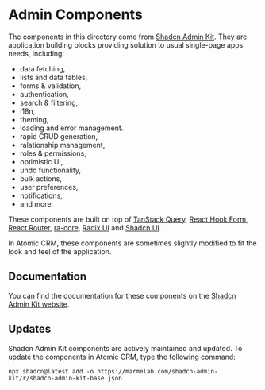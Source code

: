 # Admin Components

The components in this directory come from [Shadcn Admin Kit](https://marmelab.com/shadcn-admin-kit/). They are application building blocks providing solution to usual single-page apps needs, including:

- data fetching,
- lists and data tables,
- forms & validation,
- authentication,
- search & filtering,
- i18n,
- theming,
- loading and error management.
- rapid CRUD generation,
- ralationship management,
- roles & permissions,
- optimistic UI,
- undo functionality,
- bulk actions,
- user preferences,
- notifications,
- and more.

These components are built on top of [TanStack Query](https://tanstack.com/query/latest), [React Hook Form](https://react-hook-form.com/), [React Router](https://reactrouter.com/), [ra-core](https://marmelab.com/ra-core/), [Radix UI](https://www.radix-ui.com/) and [Shadcn UI](https://ui.shadcn.com/).

In Atomic CRM, these components are sometimes slightly modified to fit the look and feel of the application.

## Documentation

You can find the documentation for these components on the [Shadcn Admin Kit website](https://marmelab.com/shadcn-admin-kit/docs).

## Updates

Shadcn Admin Kit components are actively maintained and updated. To update the components in Atomic CRM, type the following command:

```
npx shadcn@latest add -o https://marmelab.com/shadcn-admin-kit/r/shadcn-admin-kit-base.json
```

